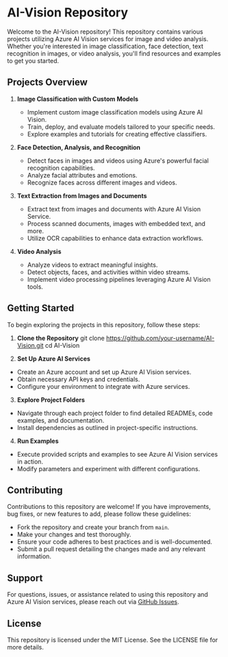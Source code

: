 # AI-Vision Repository

Welcome to the AI-Vision repository! This repository contains various projects utilizing Azure AI Vision services for image and video analysis. Whether you're interested in image classification, face detection, text recognition in images, or video analysis, you'll find resources and examples to get you started.

## Projects Overview

1. **Image Classification with Custom Models**
   - Implement custom image classification models using Azure AI Vision.
   - Train, deploy, and evaluate models tailored to your specific needs.
   - Explore examples and tutorials for creating effective classifiers.

2. **Face Detection, Analysis, and Recognition**
   - Detect faces in images and videos using Azure's powerful facial recognition capabilities.
   - Analyze facial attributes and emotions.
   - Recognize faces across different images and videos.

3. **Text Extraction from Images and Documents**
   - Extract text from images and documents with Azure AI Vision Service.
   - Process scanned documents, images with embedded text, and more.
   - Utilize OCR capabilities to enhance data extraction workflows.

4. **Video Analysis**
   - Analyze videos to extract meaningful insights.
   - Detect objects, faces, and activities within video streams.
   - Implement video processing pipelines leveraging Azure AI Vision tools.

## Getting Started

To begin exploring the projects in this repository, follow these steps:

1. **Clone the Repository**
git clone https://github.com/your-username/AI-Vision.git
cd AI-Vision


2. **Set Up Azure AI Services**
- Create an Azure account and set up Azure AI Vision services.
- Obtain necessary API keys and credentials.
- Configure your environment to integrate with Azure services.

3. **Explore Project Folders**
- Navigate through each project folder to find detailed READMEs, code examples, and documentation.
- Install dependencies as outlined in project-specific instructions.

4. **Run Examples**
- Execute provided scripts and examples to see Azure AI Vision services in action.
- Modify parameters and experiment with different configurations.

## Contributing

Contributions to this repository are welcome! If you have improvements, bug fixes, or new features to add, please follow these guidelines:

- Fork the repository and create your branch from `main`.
- Make your changes and test thoroughly.
- Ensure your code adheres to best practices and is well-documented.
- Submit a pull request detailing the changes made and any relevant information.

## Support

For questions, issues, or assistance related to using this repository and Azure AI Vision services, please reach out via [GitHub Issues](https://github.com/your-username/AI-Vision/issues).

## License

This repository is licensed under the MIT License. See the LICENSE file for more details.
